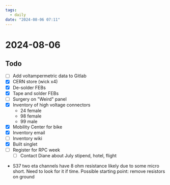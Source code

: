 ```yaml
---
tags:
  - daily
date: "2024-08-06 07:11"
---
```

# 2024-08-06 

## Todo

- [ ] Add voltampermetric data to Gitlab
- [x] CERN store (wick x4)
- [x] De-solder FEBs
- [x] Tape and solder FEBs
- [ ] Surgery on "Weird" panel
- [x] Inventory of high voltage connectors
	- 24 female
	- 98 female
	- 99 male
- [x] Mobility Center for bike
- [x] Inventory email
- [ ] Inventory wiki
- [x] Built singlet
- [ ] Register for RPC week
	- [ ] Contact Diane about July stipend, hotel, flight

- S37 two eta channels have 8 ohm resistance likely due to some micro short. Need to look for it if time. Possible starting point: remove resistors on ground